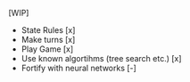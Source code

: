 [WIP]

- State Rules [x]
- Make turns [x]
- Play Game [x]
- Use known algortihms (tree search etc.) [x]
- Fortify with neural networks [-]
